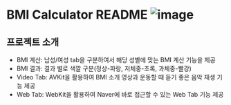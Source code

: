 BMI Calculator README
![image](https://github.com/user-attachments/assets/418b1133-329a-4e7a-8d0a-b5241ea1016c)
=============

프로젝트 소개
----------
- BMI 계산: 남성/여성 tab을 구분하여서 해당 성별에 맞는 BMI 계산 기능을 제공
- BMI 결과: 결과 별로 색깔 구분(정상-파랑, 저체중-초록, 과체중-빨강)
- Video Tab: AVKit을 활용하여 BMI 소개 영상과 운동할 때 듣기 좋은 음악 재생 기능 제공
- Web Tab: WebKit을 활용하여 Naver에 바로 접근할 수 있는 Web Tab 기능 제공
